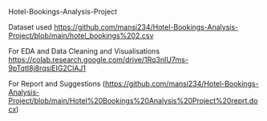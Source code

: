 Hotel-Bookings-Analysis-Project

Dataset used https://github.com/mansi234/Hotel-Bookings-Analysis-Project/blob/main/hotel_bookings%202.csv

For EDA and Data Cleaning and Visualisations  https://colab.research.google.com/drive/1Rq3nIU7ms-9pTqtI8j8rqsiEIG2ClAJ1

For Report and Suggestions (https://github.com/mansi234/Hotel-Bookings-Analysis-Project/blob/main/Hotel%20Bookings%20Analysis%20Project%20reprt.docx)
